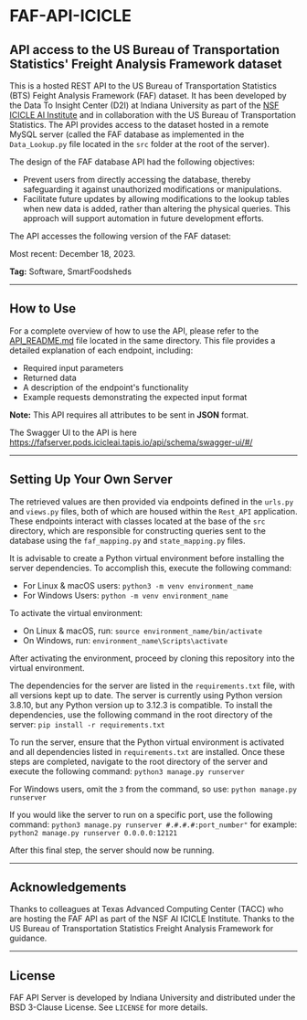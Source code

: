 # FAF-API-ICICLE

## API access to the US Bureau of Transportation Statistics' Freight Analysis Framework dataset

This is a hosted REST API to the US Bureau of Transportation Statistics (BTS) Feight Analysis Framework (FAF) dataset. It has been developed by the Data To Insight Center (D2I) at Indiana University as part of the [NSF ICICLE AI Institute](https://icicle.osu.edu/) and in collaboration with the US Bureau of Transportation Statistics.  The API provides access to the dataset hosted in a remote MySQL server (called the FAF database as implemented in the `Data_Lookup.py` file located in the `src` folder at the root of the server). 

The design of the FAF database API had the following objectives:

-   Prevent users from directly accessing the database, thereby safeguarding it against unauthorized modifications or manipulations.
-   Facilitate future updates by allowing modifications to the lookup tables when new data is added, rather than altering the physical queries. This approach will support automation in future development efforts.

The API accesses the following version of the FAF dataset:

Most recent: December 18, 2023.

**Tag:** Software, SmartFoodsheds

---
## How to Use

For a complete overview of how to use the API, please refer to the [API_README.md](./API_README.md) file located in the same directory. This file provides a detailed explanation of each endpoint, including:
- Required input parameters
- Returned data
- A description of the endpoint's functionality
- Example requests demonstrating the expected input format

**Note:** This API requires all attributes to be sent in **JSON** format.  

The Swagger UI to the API is here https://fafserver.pods.icicleai.tapis.io/api/schema/swagger-ui/#/

---
## Setting Up Your Own Server
The retrieved values are then provided via endpoints defined in the `urls.py` and `views.py` files, both of which are housed within the `Rest_API` application. These endpoints interact with classes located at the base of the `src` directory, which are responsible for constructing queries sent to the database using the `faf_mapping.py` and `state_mapping.py` files.

It is advisable to create a Python virtual environment before installing the server dependencies. To accomplish this, execute the following command:
* For Linux & macOS users:
```python3 -m venv environment_name```
* For Windows Users:
 ```python -m venv environment_name```
 
To activate the virtual environment:
* On Linux & macOS, run:
```source environment_name/bin/activate```
* On Windows, run:
```environment_name\Scripts\activate```

After activating the environment, proceed by cloning this repository into the virtual environment.

The dependencies for the server are listed in the `requirements.txt` file, with all versions kept up to date. The server is currently using Python version 3.8.10, but any Python version up to 3.12.3 is compatible. To install the dependencies, use the following command in the root directory of the server:
```pip install -r requirements.txt```

To run the server, ensure that the Python virtual environment is activated and all dependencies listed in `requirements.txt` are installed. Once these steps are completed, navigate to the root directory of the server and execute the following command:
```python3 manage.py runserver```

For Windows users, omit the `3` from the command, so use:
```python manage.py runserver```

If you would like the server to run on a specific port, use the following command:
```python3 manage.py runserver #.#.#.#:port_number"```
for example:
```python2 manage.py runserver 0.0.0.0:12121```

After this final step, the server should now be running. 

---
## Acknowledgements
Thanks to colleagues at Texas Advanced Computing Center (TACC) who are hosting the FAF API as part of the NSF AI ICICLE Institute. Thanks to the US Bureau of Transportation Statistics Freight Analysis Framework for guidance.

---
## License
FAF API Server is developed by Indiana University and distributed under the BSD 3-Clause License. See `LICENSE` for more details.

